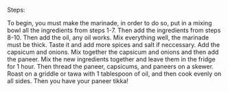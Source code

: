 Steps:

To begin, you must make the marinade, in order to do so, put in a mixing bowl all the ingredients from steps 1-7. Then add the ingredients from steps 8-10. Then add the oil, any oil works. Mix everything well, the marinade must be thick. Taste it and add more spices and salt if neccessary. Add the capsicum and onions. Mix together the capsicum and onions and then add the paneer. Mix the new ingredients together and leave them in the fridge for 1 hour. Then thread the paneer, capsicums, and paneers on a skewer. Roast on a griddle or tawa with 1 tablespoon of oil, and then cook evenly on all sides. Then you have your paneer tikka!